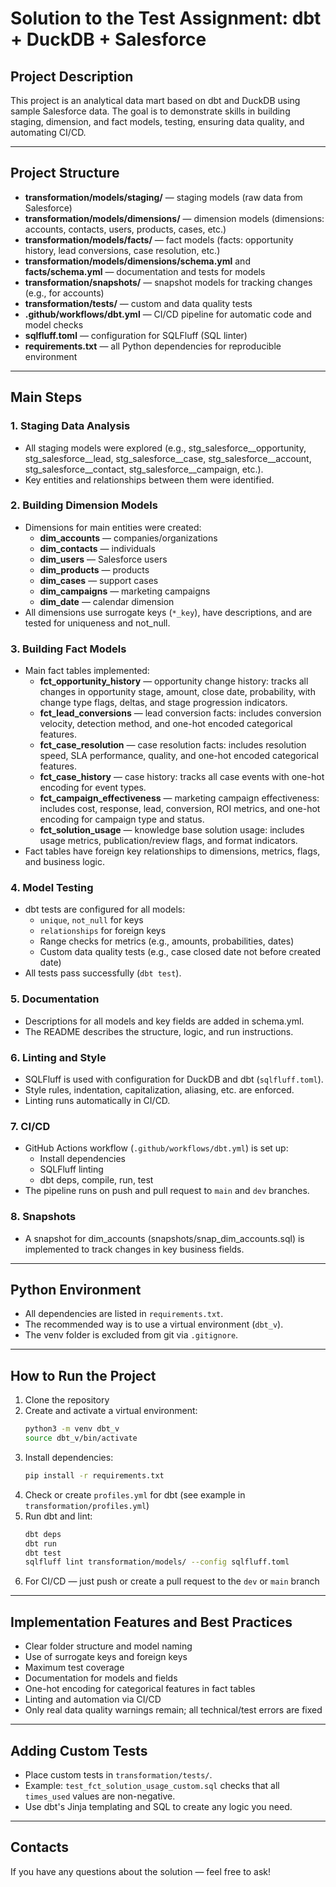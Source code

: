 # Solution to the Test Assignment: dbt + DuckDB + Salesforce

## Project Description

This project is an analytical data mart based on dbt and DuckDB using sample Salesforce data. The goal is to demonstrate skills in building staging, dimension, and fact models, testing, ensuring data quality, and automating CI/CD.

---

## Project Structure

- **transformation/models/staging/** — staging models (raw data from Salesforce)
- **transformation/models/dimensions/** — dimension models (dimensions: accounts, contacts, users, products, cases, etc.)
- **transformation/models/facts/** — fact models (facts: opportunity history, lead conversions, case resolution, etc.)
- **transformation/models/dimensions/schema.yml** and **facts/schema.yml** — documentation and tests for models
- **transformation/snapshots/** — snapshot models for tracking changes (e.g., for accounts)
- **transformation/tests/** — custom and data quality tests
- **.github/workflows/dbt.yml** — CI/CD pipeline for automatic code and model checks
- **sqlfluff.toml** — configuration for SQLFluff (SQL linter)
- **requirements.txt** — all Python dependencies for reproducible environment

---

## Main Steps

### 1. Staging Data Analysis
- All staging models were explored (e.g., stg_salesforce__opportunity, stg_salesforce__lead, stg_salesforce__case, stg_salesforce__account, stg_salesforce__contact, stg_salesforce__campaign, etc.).
- Key entities and relationships between them were identified.

### 2. Building Dimension Models
- Dimensions for main entities were created:
  - **dim_accounts** — companies/organizations
  - **dim_contacts** — individuals
  - **dim_users** — Salesforce users
  - **dim_products** — products
  - **dim_cases** — support cases
  - **dim_campaigns** — marketing campaigns
  - **dim_date** — calendar dimension
- All dimensions use surrogate keys (`*_key`), have descriptions, and are tested for uniqueness and not_null.

### 3. Building Fact Models
- Main fact tables implemented:
  - **fct_opportunity_history** — opportunity change history: tracks all changes in opportunity stage, amount, close date, probability, with change type flags, deltas, and stage progression indicators.
  - **fct_lead_conversions** — lead conversion facts: includes conversion velocity, detection method, and one-hot encoded categorical features.
  - **fct_case_resolution** — case resolution facts: includes resolution speed, SLA performance, quality, and one-hot encoded categorical features.
  - **fct_case_history** — case history: tracks all case events with one-hot encoding for event types.
  - **fct_campaign_effectiveness** — marketing campaign effectiveness: includes cost, response, lead, conversion, ROI metrics, and one-hot encoding for campaign type and status.
  - **fct_solution_usage** — knowledge base solution usage: includes usage metrics, publication/review flags, and format indicators.
- Fact tables have foreign key relationships to dimensions, metrics, flags, and business logic.

### 4. Model Testing
- dbt tests are configured for all models:
  - `unique`, `not_null` for keys
  - `relationships` for foreign keys
  - Range checks for metrics (e.g., amounts, probabilities, dates)
  - Custom data quality tests (e.g., case closed date not before created date)
- All tests pass successfully (`dbt test`).

### 5. Documentation
- Descriptions for all models and key fields are added in schema.yml.
- The README describes the structure, logic, and run instructions.

### 6. Linting and Style
- SQLFluff is used with configuration for DuckDB and dbt (`sqlfluff.toml`).
- Style rules, indentation, capitalization, aliasing, etc. are enforced.
- Linting runs automatically in CI/CD.

### 7. CI/CD
- GitHub Actions workflow (`.github/workflows/dbt.yml`) is set up:
  - Install dependencies
  - SQLFluff linting
  - dbt deps, compile, run, test
- The pipeline runs on push and pull request to `main` and `dev` branches.

### 8. Snapshots
- A snapshot for dim_accounts (snapshots/snap_dim_accounts.sql) is implemented to track changes in key business fields.

---

## Python Environment

- All dependencies are listed in `requirements.txt`.
- The recommended way is to use a virtual environment (`dbt_v`).
- The venv folder is excluded from git via `.gitignore`.

---

## How to Run the Project

1. Clone the repository
2. Create and activate a virtual environment:
   ```bash
   python3 -m venv dbt_v
   source dbt_v/bin/activate
   ```
3. Install dependencies:
   ```bash
   pip install -r requirements.txt
   ```
4. Check or create `profiles.yml` for dbt (see example in `transformation/profiles.yml`)
5. Run dbt and lint:
   ```bash
   dbt deps
   dbt run
   dbt test
   sqlfluff lint transformation/models/ --config sqlfluff.toml
   ```
6. For CI/CD — just push or create a pull request to the `dev` or `main` branch


---

## Implementation Features and Best Practices
- Clear folder structure and model naming
- Use of surrogate keys and foreign keys
- Maximum test coverage
- Documentation for models and fields
- One-hot encoding for categorical features in fact tables
- Linting and automation via CI/CD
- Only real data quality warnings remain; all technical/test errors are fixed

---

## Adding Custom Tests
- Place custom tests in `transformation/tests/`.
- Example: `test_fct_solution_usage_custom.sql` checks that all `times_used` values are non-negative.
- Use dbt's Jinja templating and SQL to create any logic you need.

---

## Contacts
If you have any questions about the solution — feel free to ask! 